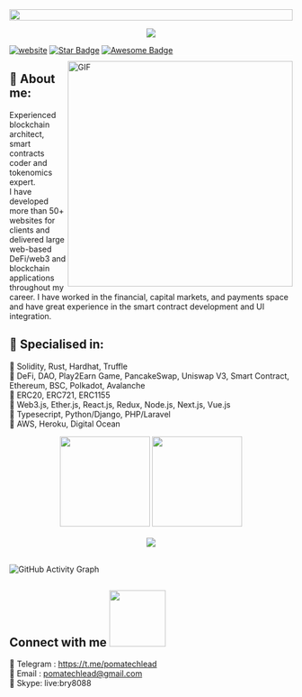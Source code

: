 <div align="center" style="position: relative;">
  <img align="center" src="https://pomatech.netlify.app/img/pederson.jpg" style = "width: -webkit-fill-available;"/>
</div>

<p align="center">
  <a href="https://github.com/zogmwa"><img src="https://readme-typing-svg.herokuapp.com/?lines=Creative,%20Passionate%20and%20Efficient%20Senior%20blockchain%20Engineer;5+%2B%20years%20of%20hands-on%20experience;10+%2B%20years%20of%20web%20developing%20experience;&center=true&width=800&height=45"></a>
</p>

<div style="margin: 10px 0px; border-bottom: solid 1px white;">
  <a href="https://github.com/zogmwa"><img src="https://img.shields.io/static/v1?label=&labelColor=505050&message=findwork&color=%230076D6&style=flat&logo=google-chrome&logoColor=%230076D6" alt="website"/></a>
  <a href="https://github.com/zogmwa"><img src="https://img.shields.io/static/v1?label=%F0%9F%8C%9F&message=If%20Useful&style=style=flat&color=BC4E99" alt="Star Badge"/></a>
  <a href="https://github.com/zogmwa"><img src="https://cdn.rawgit.com/sindresorhus/awesome/d7305f38d29fed78fa85652e3a63e154dd8e8829/media/badge.svg" alt="Awesome Badge"/></a>
</div>
<img align="right" alt="GIF" src="https://user-images.githubusercontent.com/99034743/159381479-da89d532-bab2-4e1c-b427-a8bf281dcb2f.gif" width="400" />

## 🧑 About me:

<p>
Experienced blockchain architect, smart contracts coder and tokenomics expert. <br>
I have developed more than 50+ websites for clients and delivered large web-based DeFi/web3 and blockchain applications throughout my career.
I have worked in the financial, capital markets, and payments space and have great experience in the smart contract development and UI integration.
</p>

<h2>🥇 Specialised in:</h2>
<p> 🔸 Solidity, Rust, Hardhat, Truffle
<br>🔸 DeFi, DAO, Play2Earn Game, PancakeSwap, Uniswap V3, Smart Contract, Ethereum, BSC, Polkadot, Avalanche
<br>🔸 ERC20, ERC721, ERC1155
<br>🔸 Web3.js, Ether.js, React.js, Redux, Node.js, Next.js, Vue.js
<br>🔸 Typesecript, Python/Django, PHP/Laravel
<br>🔸 AWS, Heroku, Digital Ocean
<p>

<div align="center">
  <img height="160px" src="https://github-readme-stats.vercel.app/api/top-langs/?username=pomatechlead&layout=compact&theme=gotham&count_private=true">
  <img height="160px" src="https://github-readme-stats.vercel.app/api?username=pomatechlead&show_icons=true&theme=gotham&count_private=true">
</div>

<br />

<div align="center">
  <img src="https://github-profile-trophy.vercel.app/?username=tpikachu&column=7&theme=onedark" />
</div>

<br/>

![GitHub Activity Graph](https://activity-graph.herokuapp.com/graph?username=pomatechlead&bg_color=333333&color=00ffff&line=00ffff&point=ffffff&area=true&hide_border=false)

<h2> Connect with me <img src='https://raw.githubusercontent.com/ShahriarShafin/ShahriarShafin/main/Assets/handshake.gif' width="100px"> </h2>

💬 Telegram : https://t.me/pomatechlead <br />
📝 Email : pomatechlead@gmail.com <br />
💫 Skype: live:bry8088 <br />

